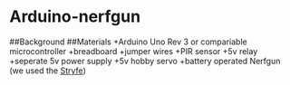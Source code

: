 # Arduino-nerfgun
##Background
##Materials
+Arduino Uno Rev 3 or compariable microcontroller
+breadboard
+jumper wires
+PIR sensor
+5v relay
+seperate 5v power supply
+5v hobby servo
+battery operated Nerfgun (we used the [Stryfe](https://nerf.fandom.com/wiki/Stryfe_(N-Strike_Elite)))
